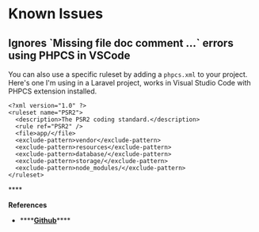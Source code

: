 # Known Issues

## Ignores \`Missing file doc comment ...\` errors using PHPCS in VSCode 

You can also use a specific ruleset by adding a `phpcs.xml` to your project. Here's one I'm using in a Laravel project, works in Visual Studio Code with PHPCS extension installed.

```text
<?xml version="1.0" ?>
<ruleset name="PSR2">
  <description>The PSR2 coding standard.</description>
  <rule ref="PSR2" />
  <file>app/</file>
  <exclude-pattern>vendor</exclude-pattern>
  <exclude-pattern>resources</exclude-pattern>
  <exclude-pattern>database/</exclude-pattern>
  <exclude-pattern>storage/</exclude-pattern>
  <exclude-pattern>node_modules/</exclude-pattern>
</ruleset>
```

\*\*\*\*

**References**

* \*\*\*\*[**Github**](https://github.com/squizlabs/PHP_CodeSniffer/issues/1348#issuecomment-581181427)\*\*\*\*

